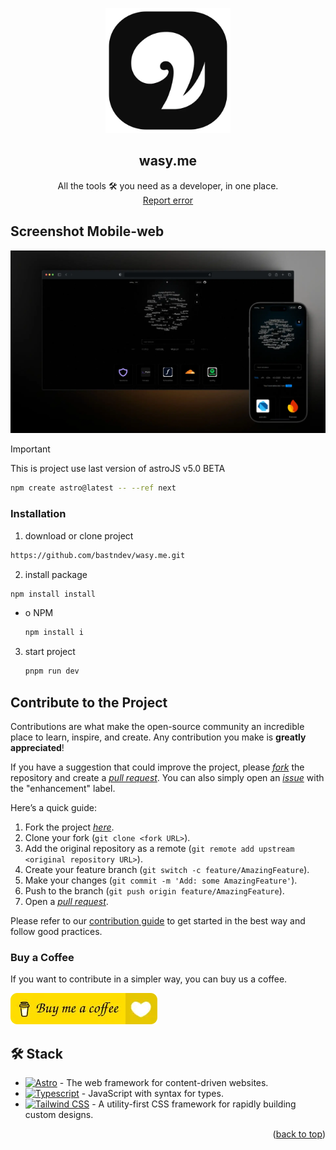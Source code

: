 <a name="readme-top"></a>

<div align="center">
<a href="https://x.com/wasy_me">
  <img width="200px" src="https://raw.githubusercontent.com/bastndev/wasy.me/refs/heads/dev/public/assets/github/logo.webp?token=GHSAT0AAAAAACV3BFPNFFAD4H7NCGVF3JGUZX54D2Q" alt="Logo" />
</a>

## wasy.me

All the tools 🛠️ you need as a developer, in one place.\
[Report error](https://github.com/bastndev/wasy.me/issues)

</div>

## Screenshot Mobile-web

![Screenshot](https://raw.githubusercontent.com/bastndev/wasy.me/refs/heads/dev/public/assets/github/screenshot.webp?token=GHSAT0AAAAAACV3BFPNMRF7AH4YOM5L4LCWZX533NA)

> [!IMPORTANT]
> This is project use last version of astroJS v5.0 BETA

  ```sh
  npm create astro@latest -- --ref next
  ```

### Installation

1. download or clone project

  ```sh
  https://github.com/bastndev/wasy.me.git
  ```

2. install package

  ```sh
  npm install install
  ```

- o NPM

  ```sh
  npm install i
  ```

3. start project

   ```sh
   pnpm run dev
   ```

## Contribute to the Project

Contributions are what make the open-source community an incredible place to learn, inspire, and create. Any contribution you make is **greatly appreciated**!

If you have a suggestion that could improve the project, please [_fork_](https://github.com/bastndev/wasy.me/fork) the repository and create a [_pull request_](https://github.com/bastndev/wasy.me/pulls). You can also simply open an [_issue_](https://github.com/bastndev/wasy.me/issues) with the "enhancement" label.

Here’s a quick guide:

1. Fork the project [_here_](https://github.com/bastndev/wasy.me/fork).
2. Clone your fork (`git clone <fork URL>`).
3. Add the original repository as a remote (`git remote add upstream <original repository URL>`).
4. Create your feature branch (`git switch -c feature/AmazingFeature`).
5. Make your changes (`git commit -m 'Add: some AmazingFeature'`).
6. Push to the branch (`git push origin feature/AmazingFeature`).
7. Open a [_pull request_](https://github.com/bastndev/wasy.me/pulls).

Please refer to our [contribution guide](https://github.com/bastndev/wasy.me/blob/main/Contributors.md) to get started in the best way and follow good practices.

### Buy a Coffee

If you want to contribute in a simpler way, you can buy us a coffee.

[![buy a coffee](https://raw.githubusercontent.com/bastndev/wasy.me/refs/heads/dev/public/assets/img/buymeacoffe.webp?token=GHSAT0AAAAAACV3BFPMKB4PMDK4TCXLTCQ2ZX54ATA)](https://buymeacoffee.com/bastndev)

## 🛠️ Stack

- [![Astro][astro-badge]][astro-url] - The web framework for content-driven websites.
- [![Typescript][typescript-badge]][typescript-url] - JavaScript with syntax for types.
- [![Tailwind CSS][tailwind-badge]][tailwind-url] - A utility-first CSS framework for rapidly building custom designs.

<p align="right">(<a href="#readme-top">back to top</a>)</p>

[astro-url]: https://astro.build/
[typescript-url]: https://www.typescriptlang.org/
[tailwind-url]: https://tailwindcss.com/
[astro-badge]: https://img.shields.io/badge/Astro-fff?style=for-the-badge&logo=astro&logoColor=bd303a&color=352563
[typescript-badge]: https://img.shields.io/badge/Typescript-007ACC?style=for-the-badge&logo=typescript&logoColor=white&color=blue
[tailwind-badge]: https://img.shields.io/badge/Tailwind-ffffff?style=for-the-badge&logo=tailwindcss&logoColor=38bdf8
